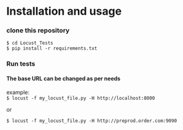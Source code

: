 # Installation and usage

### clone this repository  
`$ cd Locust_Tests`  
`$ pip install -r requirements.txt`


### Run tests
#### The base URL can be changed as per needs
example:  
`$ locust -f my_locust_file.py -H http://localhost:8000`  

or

`$ locust -f my_locust_file.py -H http://preprod.order.com:9090`
